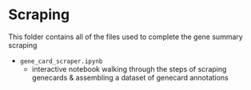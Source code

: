 # Scraping

This folder contains all of the files used to complete the gene summary scraping

- `gene_card_scraper.ipynb`
  - interactive notebook walking through the steps of scraping genecards & assembling a dataset of genecard annotations